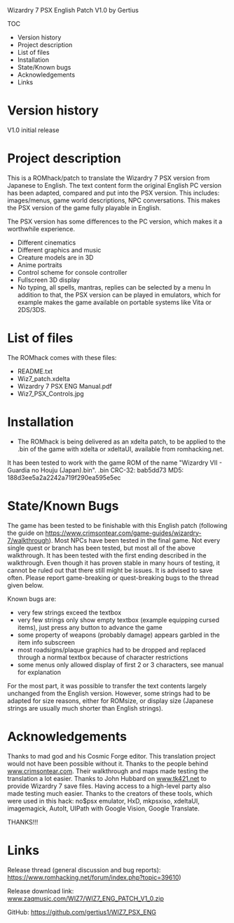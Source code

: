 Wizardry 7 PSX English Patch V1.0 by Gertius

TOC
- Version history
- Project description
- List of files
- Installation
- State/Known bugs
- Acknowledgements
- Links


Version history
======================
V1.0 initial release


Project description
======================
This is a ROMhack/patch to translate the Wizardry 7 PSX version from Japanese to English.
The text content form the original English PC version has been adapted, compared and put into the PSX version.
This includes: images/menus, game world descriptions, NPC conversations. 
This makes the PSX version of the game fully playable in English.

The PSX version has some differences to the PC version, which makes it a worthwhile experience.
- Different cinematics
- Different graphics and music
- Creature models are in 3D
- Anime portraits
- Control scheme for console controller
- Fullscreen 3D display
- No typing, all spells, mantras, replies can be selected by a menu
In addition to that, the PSX version can be played in emulators, which for example makes the game available on portable systems like Vita or 2DS/3DS.


List of files
======================
The ROMhack comes with these files:
- README.txt
- Wiz7_patch.xdelta
- Wizardry 7 PSX ENG Manual.pdf
- Wiz7_PSX_Controls.jpg


Installation
======================

- The ROMhack is being delivered as an xdelta patch, to be applied to the .bin of the game with xdelta or xdeltaUI, 
available from romhacking.net.

It has been tested to work with the game ROM of the name "Wizardry VII - Guardia no Houju (Japan).bin".
.bin CRC-32: bab5dd73
MD5: 188d3ee5a2a2242a719f290ea595e5ec



State/Known Bugs
=======================
The game has been tested to be finishable with this English patch 
(following the guide on https://www.crimsontear.com/game-guides/wizardry-7/walkthrough).
Most NPCs have been tested in the final game.
Not every single quest or branch has been tested, but most all of the above walkthrough.
It has been tested with the first ending described in the walkthrough.
Even though it has proven stable in many hours of testing, it cannot be ruled out that there still might be issues.
It is advised to save often. Please report game-breaking or quest-breaking bugs to the thread given below.

Known bugs are:
- very few strings exceed the textbox
- very few strings only show empty textbox (example equipping cursed items), just press any button to advance the game
- some property of weapons (probably damage) appears garbled in the item info subscreen
- most roadsigns/plaque graphics had to be dropped and replaced through a normal textbox because of character restrictions
- some menus only allowed display of first 2 or 3 characters, see manual for explanation

For the most part, it was possible to transfer the text contents largely unchanged from the English version.
However, some strings had to be adapted for size reasons, either for ROMsize, or display size (Japanese strings are usually much shorter than English strings).

Acknowledgements
=========================
Thanks to mad god and his Cosmic Forge editor. This translation project would not have been possible without it.
Thanks to the people behind www.crimsontear.com. Their walkthrough and maps made testing the translation a lot easier.
Thanks to John Hubbard on www.tk421.net to provide Wizardry 7 save files. Having access to a high-level party also made testing much easier.
Thanks to the creators of these tools, which were used in this hack: no$psx emulator, HxD, mkpsxiso, xdeltaUI, imagemagick, AutoIt, UIPath with Google Vision, Google Translate.

THANKS!!!


Links
==========================
Release thread (general discussion and bug reports):
https://www.romhacking.net/forum/index.php?topic=39610)

Release download link:
www.zaqmusic.com/WIZ7/WIZ7_ENG_PATCH_V1_0.zip

GitHub:
https://github.com/gertius1/WIZ7_PSX_ENG
